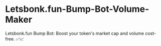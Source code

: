 # Letsbonk.fun-Bump-Bot-Volume-Maker
Letsbonk.fun Bump Bot: Boost your token's market cap and volume cost-free. ✅📈

